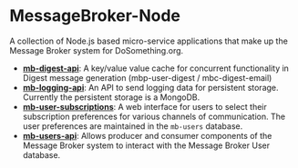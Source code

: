# MessageBroker-Node
A collection of Node.js based micro-service applications that make up the Message Broker system for DoSomething.org.

* **[mb-digest-api](https://github.com/DoSomething/MessageBroker-Node/tree/master/mb-digest-api)**: A key/value value cache for concurrent functionality in Digest message generation (mbp-user-digest / mbc-digest-email)
* **[mb-logging-api](https://github.com/DoSomething/MessageBroker-Node/tree/master/mb-logging-api)**: An API to send logging data for persistent storage. Currently the persistent storage is a MongoDB.
* **[mb-user-subscriptions](https://github.com/DoSomething/MessageBroker-Node/tree/master/mb-user-subscriptions)**: A web interface for users to select their subscription preferences for various channels of communication. The user preferences are maintained in the `mb-users` database.
* **[mb-users-api](https://github.com/DoSomething/MessageBroker-Node/tree/master/mb-users-api)**: Allows producer and consumer components of the Message Broker system to interact with the Message Broker User database.
